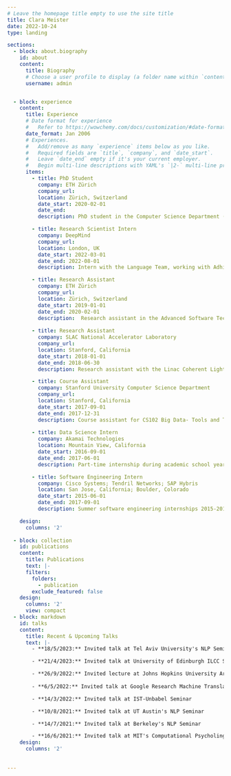 ```yaml
---
# Leave the homepage title empty to use the site title
title: Clara Meister
date: 2022-10-24
type: landing

sections:
  - block: about.biography
    id: about
    content:
      title: Biography
      # Choose a user profile to display (a folder name within `content/authors/`)
      username: admin


  - block: experience
    content:
      title: Experience
      # Date format for experience
      #   Refer to https://wowchemy.com/docs/customization/#date-format
      date_format: Jan 2006
      # Experiences.
      #   Add/remove as many `experience` items below as you like.
      #   Required fields are `title`, `company`, and `date_start`.
      #   Leave `date_end` empty if it's your current employer.
      #   Begin multi-line descriptions with YAML's `|2-` multi-line prefix.
      items:
        - title: PhD Student
          company: ETH Zürich
          company_url: 
          location: Zürich, Switzerland
          date_start: 2020-02-01
          date_end: 
          description: PhD student in the Computer Science Department (Machine Learning Institute). Helped to design and teach the [Natural Language Processing course](https://rycolab.io/classes/intro-nlp-f22/) as well as the [Large Language Models course](https://rycolab.io/classes/llm-s23/).

        - title: Research Scientist Intern
          company: DeepMind
          company_url: 
          location: London, UK
          date_start: 2022-03-01
          date_end: 2022-08-01
          description: Intern with the Language Team, working with Adhi Kuncoro, Wojciech Stokowiec, and Laura Rimell.

        - title: Research Assistant
          company: ETH Zürich
          company_url: 
          location: Zürich, Switzerland
          date_start: 2019-01-01
          date_end: 2020-02-01
          description:  Research assistant in the Advanced Software Technologies Lab under Professor Zhendong Su. Area of focus was on building systems for automatically testing machine translation systems.
              
        - title: Research Assistant
          company: SLAC National Accelerator Laboratory
          company_url: 
          location: Stanford, California
          date_start: 2018-01-01
          date_end: 2018-06-30
          description: Research assistant with the Linac Coherent Light Source lab working with scientists to modify and enhance code base for analysis of electron pulse x-ray images generated at SLAC’s new hard x-ray free-electron laser.

        - title: Course Assistant
          company: Stanford University Computer Science Department
          company_url: 
          location: Stanford, California
          date_start: 2017-09-01
          date_end: 2017-12-31
          description: Course assistant for CS102 Big Data- Tools and Techniques, Discoveries and Pitfalls. Taught students basic data wrangling and analysis along with visualization techniques using multiple software platforms.
          
        - title: Data Science Intern
          company: Akamai Technologies
          location: Mountain View, California
          date_start: 2016-09-01
          date_end: 2017-06-01
          description: Part-time internship during academic school year. Projects included integrating AWS ElastiCache into infrastructure of the Data Science Team’s services and refactoring libraries to support multiple databases.

        - title: Software Engineering Intern
          company: Cisco Systems; Tendril Networks; SAP Hybris
          location: San Jose, California; Boulder, Colorado
          date_start: 2015-06-01
          date_end: 2017-09-01
          description: Summer software engineering internships 2015-2017

    design:
      columns: '2'
 
  - block: collection
    id: publications
    content:
      title: Publications
      text: |-
      filters:
        folders:
          - publication
        exclude_featured: false
    design:
      columns: '2'
      view: compact
  - block: markdown
    id: talks
    content:
      title: Recent & Upcoming Talks
      text: |-
        - **18/5/2023:** Invited talk at Tel Aviv University's NLP Seminar

        - **21/4/2023:** Invited talk at University of Edinburgh ILCC Seminar

        - **26/9/2022:** Invited lecture at Johns Hopkins University Artificial Agents course
        
        - **6/5/2022:** Invited talk at Google Research Machine Translation Team Reading Group

        - **14/3/2022:** Invited talk at IST-Unbabel Seminar

        - **10/8/2021:** Invited talk at UT Austin's NLP Seminar

        - **14/7/2021:** Invited talk at Berkeley's NLP Seminar

        - **16/6/2021:** Invited talk at MIT's Computational Psycholinguistics Lab
    design:
      columns: '2'
 
  
---
```

